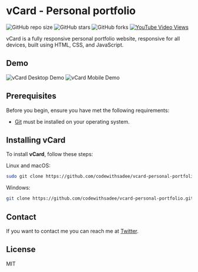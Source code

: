 # vCard - Personal portfolio

![GitHub repo size](https://img.shields.io/github/repo-size/xeventech/vcard-personal-portfolio-website)
![GitHub stars](https://img.shields.io/github/stars/xeventech/vcard-personal-portfolio-website?style=social)
![GitHub forks](https://img.shields.io/github/forks/xeventech/vcard-personal-portfolio-website?style=social)
[![YouTube Video Views](https://img.shields.io/youtube/views/SoxmIlgf2zM?style=social)](https://youtu.be/SoxmIlgf2zM)

vCard is a fully responsive personal portfolio website, responsive for all devices, built using HTML, CSS, and JavaScript.

## Demo

![vCard Desktop Demo]([https://github.com/XevenTech/projects_snapshots/blob/main/vcard-portfolio/desktop.png?raw=true)
![vCard Mobile Demo](./website-demo-image/mobile.png "Mobile Demo")

## Prerequisites

Before you begin, ensure you have met the following requirements:

* [Git](https://git-scm.com/downloads "Download Git") must be installed on your operating system.

## Installing vCard

To install **vCard**, follow these steps:

Linux and macOS:

```bash
sudo git clone https://github.com/codewithsadee/vcard-personal-portfolio.git
```

Windows:

```bash
git clone https://github.com/codewithsadee/vcard-personal-portfolio.git
```

## Contact

If you want to contact me you can reach me at [Twitter](https://www.twitter.com/codewithsadee).

## License

MIT
